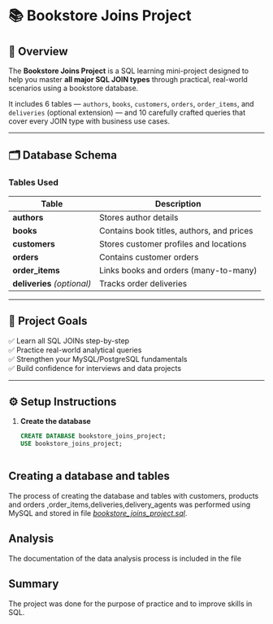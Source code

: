 # 📚 Bookstore Joins Project

## 🧠 Overview
The **Bookstore Joins Project** is a SQL learning mini-project designed to help you master **all major SQL JOIN types** through practical, real-world scenarios using a bookstore database.  

It includes 6 tables — `authors`, `books`, `customers`, `orders`, `order_items`, and `deliveries` (optional extension) — and 10 carefully crafted queries that cover every JOIN type with business use cases.

---

## 🗂️ Database Schema
### Tables Used
| Table | Description |
|--------|--------------|
| **authors** | Stores author details |
| **books** | Contains book titles, authors, and prices |
| **customers** | Stores customer profiles and locations |
| **orders** | Contains customer orders |
| **order_items** | Links books and orders (many-to-many) |
| **deliveries** *(optional)* | Tracks order deliveries |

---

## 🧩 Project Goals
✅ Learn all SQL JOINs step-by-step  
✅ Practice real-world analytical queries  
✅ Strengthen your MySQL/PostgreSQL fundamentals  
✅ Build confidence for interviews and data projects  

---

## ⚙️ Setup Instructions

1. **Create the database**
   ```sql
   CREATE DATABASE bookstore_joins_project;
   USE bookstore_joins_project;



## Creating a database and tables

The process of creating the database and tables with customers, products and orders ,order_items,deliveries,delivery_agents was performed using MySQL and stored in file [*bookstore_joins_project.sql*]().

## Analysis

The documentation of the data analysis process is included in the file 

## Summary

The project was done for the purpose of practice and to improve skills in SQL.
